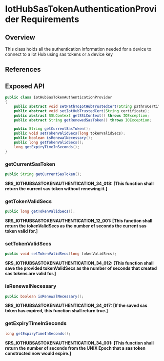 # IotHubSasTokenAuthenticationProvider Requirements

## Overview

This class holds all the authentication information needed for a device to connect to a Iot Hub using sas tokens or a device key

## References

## Exposed API

```java
public class IotHubSasTokenAuthenticationProvider
{
    public abstract void setPathToIotHubTrustedCert(String pathToCertificate);
    public abstract void setIotHubTrustedCert(String certificate);
    public abstract SSLContext getSSLContext() throws IOException;
    public abstract String getRenewedSasToken() throws IOException;

    public String getCurrentSasToken();
    public void setTokenValidSecs(long tokenValidSecs);
    public boolean isRenewalNecessary();
    public long getTokenValidSecs();
    long getExpiryTimeInSeconds();
}
```

### getCurrentSasToken
```java
public String getCurrentSasToken();
```

**SRS_IOTHUBSASTOKENAUTHENTICATION_34_018: [**This function shall return the current sas token without renewing it.**]**


### getTokenValidSecs

```java
public long getTokenValidSecs();
```

**SRS_IOTHUBSASTOKENAUTHENTICATION_12_001: [**This function shall return the tokenValidSecs as the number of seconds the current sas token valid for.**]**


### setTokenValidSecs
```java
public void setTokenValidSecs(long tokenValidSecs);
```

**SRS_IOTHUBSASTOKENAUTHENTICATION_34_012: [**This function shall save the provided tokenValidSecs as the number of seconds that created sas tokens are valid for.**]**


### isRenewalNecessary
```java
public boolean isRenewalNecessary();
```

**SRS_IOTHUBSASTOKENAUTHENTICATION_34_017: [**If the saved sas token has expired, this function shall return true.**]**


### getExpiryTimeInSeconds
```java
long getExpiryTimeInSeconds();
```

**SRS_IOTHUBSASTOKENAUTHENTICATION_34_001: [**This function shall return the number of seconds from the UNIX Epoch that a sas token constructed now would expire.**]**
